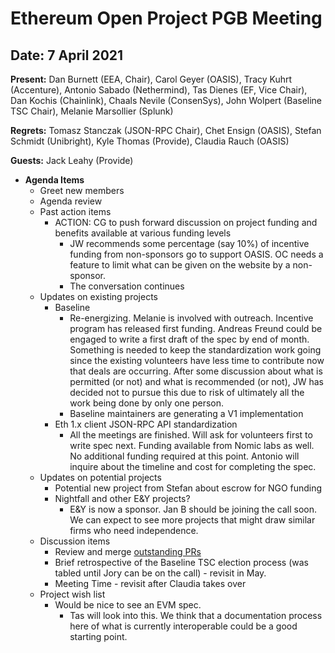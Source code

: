 # Ethereum Open Project PGB Meeting

## Date:  7 April 2021

**Present:** Dan Burnett (EEA, Chair), Carol Geyer (OASIS), Tracy Kuhrt (Accenture), Antonio Sabado (Nethermind), Tas Dienes (EF, Vice Chair), Dan Kochis (Chainlink), Chaals Nevile (ConsenSys), John Wolpert (Baseline TSC Chair), Melanie Marsollier (Splunk)

**Regrets:** Tomasz Stanczak (JSON-RPC Chair), Chet Ensign (OASIS), Stefan Schmidt (Unibright), Kyle Thomas (Provide), Claudia Rauch (OASIS)

**Guests:** Jack Leahy (Provide)

* **Agenda Items**
  * Greet new members 
  * Agenda review
  * Past action items
    * ACTION: CG to push forward discussion on project funding and benefits available at various funding levels 
      * JW recommends some percentage (say 10%) of incentive funding from non-sponsors go to support OASIS.  OC needs a feature to limit what can be given on the website by a non-sponsor.
      * The conversation continues
  * Updates on existing projects
    * Baseline
      * Re-energizing.  Melanie is involved with outreach.  Incentive program has released first funding.  Andreas Freund could be engaged to write a first draft of the spec by end of month.  Something is needed to keep the standardization work going since the existing volunteers have less time to contribute now that deals are occurring.  After some discussion about what is permitted (or not) and what is recommended (or not), JW has decided not to pursue this due to risk of ultimately all the work being done by only one person.
      * Baseline maintainers are generating a V1 implementation
    * Eth 1.x client JSON-RPC API standardization
      * All the meetings are finished. Will ask for volunteers first to write spec next. Funding available from Nomic labs as well.  No additional funding required at this point.  Antonio will inquire about the timeline and cost for completing the spec.
  * Updates on potential projects
    * Potential new project from Stefan about escrow for NGO funding
    * Nightfall and other E&Y projects?
      * E&Y is now a sponsor.  Jan B should be joining the call soon.  We can expect to see more projects that might draw similar firms who need independence.
  * Discussion items
    * Review and merge [outstanding PRs](https://github.com/ethereum-oasis/oasis-open-project/pulls)
    * Brief retrospective of the Baseline TSC election process (was tabled until Jory can be on the call) - revisit in May.
    * Meeting Time - revisit after Claudia takes over
  * Project wish list
    * Would be nice to see an EVM spec.
      * Tas will look into this.  We think that a documentation process here of what is currently interoperable could be a good starting point.
  
